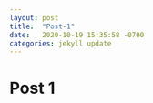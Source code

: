 ```yaml
---
layout: post
title:  "Post-1"
date:   2020-10-19 15:35:58 -0700
categories: jekyll update
---
```



# Post 1
